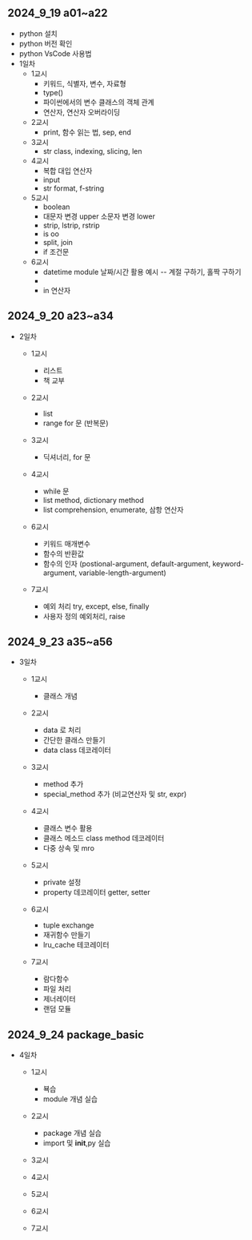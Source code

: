 ## 2024_9_19 a01~a22

- python 설치
- python 버전 확인
- python VsCode 사용법
- 1일차
    - 1교시
        - 키워드, 식별자, 변수, 자료형
        - type()
        - 파이썬에서의 변수 클래스의 객체 관계
        - 연산자, 연산자 오버라이딩
    - 2교시
        - print, 함수 읽는 법, sep, end
    - 3교시
        - str class, indexing, slicing, len
    - 4교시
        - 복합 대입 연산자
        - input
        - str format, f-string
    - 5교시
        - boolean
        - 대문자 변경 upper 소문자 변경 lower
        - strip, lstrip, rstrip
        - is oo
        - split, join
        - if 조건문
    - 6교시
        - datetime module 날짜/시간 활용
        예시 -- 계절 구하기, 홀짝 구하기
        - 
        - in 연산자

## 2024_9_20 a23~a34
- 2일차
    - 1교시
        - 리스트
        - 책 교부

    - 2교시
        - list
        - range for 문 (반복문)
    
    - 3교시
        - 딕셔너리, for 문
        
    - 4교시
        - while 문
        - list method, dictionary method
        - list comprehension, enumerate, 삼항 연산자

    - 6교시
        - 키워드 매개변수
        - 함수의 반환값
        - 함수의 인자 (postional-argument, default-argument, keyword-argument, variable-length-argument)

    - 7교시
        - 예외 처리 try, except, else, finally
        - 사용자 정의 예외처리, raise

## 2024_9_23 a35~a56
- 3일차
    - 1교시
        - 클래스 개념
    
    - 2교시
        - data 로 처리
        - 간단한 클래스 만들기
        - data class 데코레이터
        
    - 3교시
        - method 추가
        - special_method 추가 (비교연산자 및 str, expr)

    - 4교시
        - 클래스 변수 활용
        - 클래스 메소드 class method 데코레이터
        - 다중 상속 및 mro

    - 5교시
        - private 설정
        - property 데코레이터 getter, setter
        
    - 6교시
        - tuple exchange
        - 재귀함수 만들기
        - lru_cache 테코레이터

    - 7교시
        - 람다함수
        - 파일 처리
        - 제너레이터
        - 랜덤 모듈


## 2024_9_24 package_basic
- 4일차
    - 1교시
        - 뵥습
        - module 개념 실습

    - 2교시
        - package 개념 실습
        - import 및 __init__,py 실습

    - 3교시
    - 4교시
    - 5교시
    - 6교시
    - 7교시
